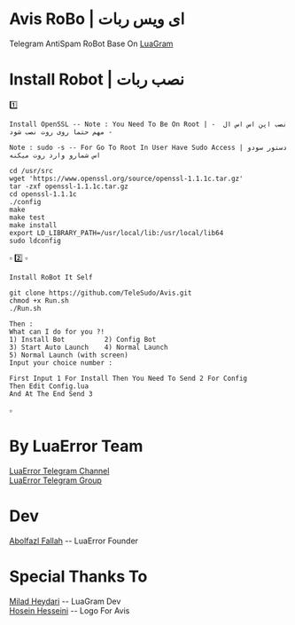 # Avis RoBo | ای ویس ربات

 
Telegram AntiSpam RoBot Base On [LuaGram](https://github.com/Luagram/LuagramProject)


# Install Robot | نصب ربات

1️⃣

``` 
Install OpenSSL -- Note : You Need To Be On Root | نصب اپن اس اس ال  -- مهم حتما روی روت نصب شود

Note : sudo -s -- For Go To Root In User Have Sudo Access | دستور سودو اس شمارو وارد روت میکنه

cd /usr/src
wget 'https://www.openssl.org/source/openssl-1.1.1c.tar.gz'
tar -zxf openssl-1.1.1c.tar.gz
cd openssl-1.1.1c
./config
make
make test
make install
export LD_LIBRARY_PATH=/usr/local/lib:/usr/local/lib64
sudo ldconfig
```
▫️
2️⃣
▫️
```
Install RoBot It Self

git clone https://github.com/TeleSudo/Avis.git
chmod +x Run.sh
./Run.sh

Then : 
What can I do for you ?!
1) Install Bot          2) Config Bot
3) Start Auto Launch    4) Normal Launch
5) Normal Launch (with screen)
Input your choice number :

First Input 1 For Install Then You Need To Send 2 For Config
Then Edit Config.lua
And At The End Send 3
```
▫️

# By LuaError Team

[LuaError Telegram Channel](https://t.me/LuaError)  
[LuaError Telegram Group](https://t.me/LuaErrorTM)  

# Dev 
[Abolfazl Fallah](https://t.me/Abolfazl_le)  -- LuaError Founder

# Special Thanks To
[Milad Heydari](https://t.me/MilawdHeydari) -- LuaGram Dev  
[Hosein Hesseini](https://t.me/HosseiN_HosseiNiM) -- Logo For Avis
